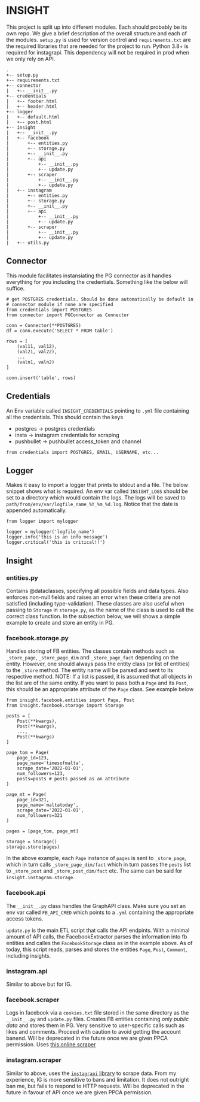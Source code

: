 # INSIGHT

This project is split up into different modules. Each should probably be its own repo. We give a brief description of the overall structure and each of the modules. `setup.py` is used for version control and `requirements.txt` are the required libraries that are needed for the project to run. Python 3.8+ is required for instagrapi. This dependency will not be required in prod when we only rely on API.

```
.
+-- setup.py
+-- requirements.txt
+-- connector
|   +-- __init__.py
+-- credentials
|   +-- footer.html
|   +-- header.html
+-- logger
|   +-- default.html
|   +-- post.html
+-- insight
|   +-- __init__.py
|   +-- facebook
|       +-- entities.py
|       +-- storage.py
|       +-- __init__.py
|       +-- api
|           +-- __init__.py
|           +-- update.py
|       +-- scraper
|           +-- __init__.py
|           +-- update.py
|   +-- instagram
|       +-- entities.py
|       +-- storage.py
|       +-- __init__.py
|       +-- api
|           +-- __init__.py
|           +-- update.py
|       +-- scraper
|           +-- __init__.py
|           +-- update.py
|   +-- utils.py
```

## Connector
This module facilitates instansiating the PG connector as it handles everything for you including the credentials. Something like the below will suffice.
```
# get POSTGRES credentials. Should be done automatically be default in
# connector module if none are specified
from credentials import POSTGRES
from connector import PGConnector as Connector

conn = Connector(**POSTGRES)
df = conn.execute('SELECT * FROM table')

rows = [
    (val11, val12),
    (val21, val22),
    ...
    (valn1, valn2)
]

conn.insert('table', rows)
```
## Credentials
An Env variable called `INSIGHT_CREDENTIALS` pointing to `.yml` file containing all the credentials. This should contain the keys
* postgres -> postgres credentials
* insta -> instagram credentials for scraping
* pushbullet -> pushbullet access_token and channel
```
from credentials import POSTGRES, EMAIL, USERNAME, etc...
```

## Logger
Makes it easy to import a logger that prints to stdout and a file. The below snippet shows what is required. An env var called `INSIGHT_LOGS` should be set to a directory which would contain the logs. The logs will be saved to `path/from/env/var/logfile_name_%Y_%m_%d.log`. Notice that the date is appended automatically.
```
from logger import mylogger

logger = mylogger('logfile_name')
logger.info('this is an info message')
logger.critical('this is critical!!')
```
## Insight

### entities.py
Contains @dataclasses, specifying all possible fields and data types. Also enforces non-null fields and raises an error when these criteria are not satisfied (including type-validation). These classes are also useful when passing to `Storage` in `storage.py`, as the name of the class is used to call the correct class function. In the subsection below, we will shows a simple example to create and store an entity in PG.
### facebook.storage.py
Handles storing of FB entities. The classes contain methods such as `_store_page`, `_store_page_dim` and `_store_page_fact` depending on the entity. However, one should always pass the entity class (or list of entities) to the `_store` method. The entity name will be parsed and sent to its respective method. NOTE: If a list is passed, it is assumed that all objects in the list are of the same entity. If you want to pass both a `Page` and its `Post`, this should be an appropriate attribute of the `Page` class. See example below
```
from insight.facebook.entities import Page, Post
from insight.facebook.storage import Storage

posts = [
    Post(**kwargs),
    Post(**kwargs),
    ...,
    Post(**kwargs)
]

page_tom = Page(
    page_id=123,
    page_name='timesofmalta',
    scrape_date='2022-01-01',
    num_followers=123,
    posts=posts # posts passed as an attribute
)

page_mt = Page(
    page_id=321,
    page_name='maltatoday',
    scrape_date='2022-01-01',
    num_followers=321
)

pages = [page_tom, page_mt]

storage = Storage()
storage.store(pages)
```
In the above example, each `Page` instance of `pages` is sent to `_store_page`, which in turn calls `_store_page_dim/fact` which in turn passes the `posts` list to `_store_post` and `_store_post_dim/fact` etc. The same can be said for `insight.instagram.storage`.
### facebook.api
The `__init__.py` class handles the GraphAPI class. Make sure you set an env var called `FB_API_CRED` which points to a `.yml` containing the appropriate access tokens.

`update.py` is the main ETL script that calls the API endpints. With a minimal amount of API calls, the FacebookExtractor parses the information into fb entities and calles the `FacebookStorage` class as in the example above. As of today, this script reads, parses and stores the entities `Page`, `Post`, `Comment`, including insights.
### instagram.api
Similar to above but for IG.
### facebook.scraper
Logs in facebook via a `cookies.txt` file stored in the same directory as the `__init__.py` and `update.py` files. Creates FB entities containing *only public data* and stores them in PG. Very sensitive to user-specific calls such as likes and comments. Proceed with caution to avoid getting the account banend. Will be deprecated in the future once we are given PPCA permission. Uses [this online scraper](https://github.com/kevinzg/facebook-scraper)
### instagram.scraper
Similar to above, uses the [`instagrapi` library](https://github.com/adw0rd/instagrapi) to scrape data. From my experience, IG is more sensitive to bans and limitation. It does not outright ban me, but fails to respond to HTTP requests. Will be deprecated in the future in favour of API once we are given PPCA permission.

